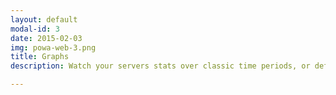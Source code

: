 ```yaml
---
layout: default
modal-id: 3
date: 2015-02-03
img: powa-web-3.png
title: Graphs
description: Watch your servers stats over classic time periods, or define your own time range

---
```

